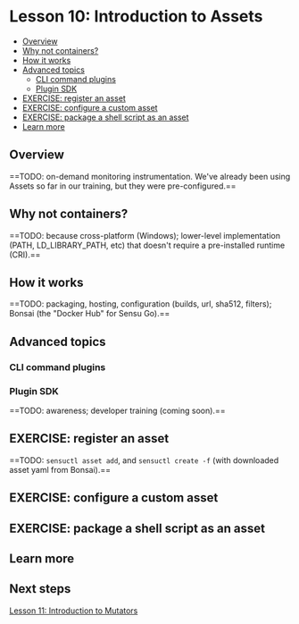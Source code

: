 # Lesson 10: Introduction to Assets 

- [Overview](#overview)
- [Why not containers?](#why-not-containers?)
- [How it works](#how-it-works)
- [Advanced topics](#advanced-topics)
  - [CLI command plugins](#cli-command-plugins)
  - [Plugin SDK](#plugin-sdk)
- [EXERCISE: register an asset](#exercise-register-an-asset)
- [EXERCISE: configure a custom asset](#exercise-configure-a-custom-asset)
- [EXERCISE: package a shell script as an asset](#exercise-package-a-shell-script-as-an-asset)
- [Learn more](#learn-more)

## Overview 

==TODO: on-demand monitoring instrumentation.
We've already been using Assets so far in our training, but they were pre-configured.== 

## Why not containers? 

==TODO: because cross-platform (Windows); 
lower-level implementation (PATH, LD_LIBRARY_PATH, etc) that doesn't require a pre-installed runtime (CRI).== 

## How it works

==TODO: packaging, hosting, configuration (builds, url, sha512, filters); 
Bonsai (the "Docker Hub" for Sensu Go).== 

## Advanced topics

### CLI command plugins 

### Plugin SDK 

==TODO: awareness; 
developer training (coming soon).==

## EXERCISE: register an asset 

==TODO: `sensuctl asset add`, and `sensuctl create -f` (with downloaded asset yaml from Bonsai).==

## EXERCISE: configure a custom asset

## EXERCISE: package a shell script as an asset

## Learn more

## Next steps 

[Lesson 11: Introduction to Mutators](../11/README.md#readme)

